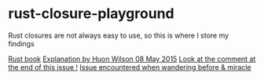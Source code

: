 # rust-closure-playground
Rust closures are not always easy to use, so this is where I store my findings

[Rust book](https://doc.rust-lang.org/book/closures.html)
[Explanation by Huon Wilson 08 May 2015](http://huonw.github.io/blog/2015/05/finding-closure-in-rust/)
[Look at the comment at the end of this issue !](https://github.com/rust-lang/rust/issues/21460)
[Issue encountered when wandering before & miracle](https://github.com/rust-lang/rust/issues/19596)
